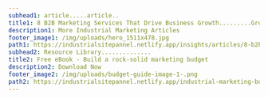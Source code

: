 ```yaml
---
subhead1: article.....article..
title1: 8 B2B Marketing Services That Drive Business Growth.........Growth
description1: More Industrial Marketing Articles
footer_image1: /img/uploads/hero_1511x478.jpg
path1: https://industrialsitepannel.netlify.app/insights/articles/8-b2b-marketing-services-that-drive-business-growth/
subhead2: Resource Library..............
title2: Free eBook - Build a rock-solid marketing budget
description2: Download Now
footer_image2: /img/uploads/budget-guide-image-1-.png
path2: https://industrialsitepannel.netlify.app/industrial-marketing-budget-guide/
---
```

